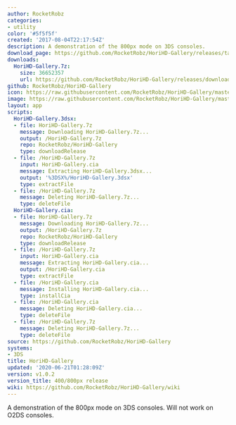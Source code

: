 ```yaml
---
author: RocketRobz
categories:
- utility
color: '#5f5f5f'
created: '2017-08-04T22:17:54Z'
description: A demonstration of the 800px mode on 3DS consoles.
download_page: https://github.com/RocketRobz/HoriHD-Gallery/releases/tag/v1.0.2
downloads:
  HoriHD-Gallery.7z:
    size: 36652357
    url: https://github.com/RocketRobz/HoriHD-Gallery/releases/download/v1.0.2/HoriHD-Gallery.7z
github: RocketRobz/HoriHD-Gallery
icon: https://raw.githubusercontent.com/RocketRobz/HoriHD-Gallery/master/app/icon.png
image: https://raw.githubusercontent.com/RocketRobz/HoriHD-Gallery/master/app/banner.png
layout: app
scripts:
  HoriHD-Gallery.3dsx:
  - file: HoriHD-Gallery.7z
    message: Downloading HoriHD-Gallery.7z...
    output: /HoriHD-Gallery.7z
    repo: RocketRobz/HoriHD-Gallery
    type: downloadRelease
  - file: /HoriHD-Gallery.7z
    input: HoriHD-Gallery.cia
    message: Extracting HoriHD-Gallery.3dsx...
    output: '%3DSX%/HoriHD-Gallery.3dsx'
    type: extractFile
  - file: /HoriHD-Gallery.7z
    message: Deleting HoriHD-Gallery.7z...
    type: deleteFile
  HoriHD-Gallery.cia:
  - file: HoriHD-Gallery.7z
    message: Downloading HoriHD-Gallery.7z...
    output: /HoriHD-Gallery.7z
    repo: RocketRobz/HoriHD-Gallery
    type: downloadRelease
  - file: /HoriHD-Gallery.7z
    input: HoriHD-Gallery.cia
    message: Extracting HoriHD-Gallery.cia...
    output: /HoriHD-Gallery.cia
    type: extractFile
  - file: /HoriHD-Gallery.cia
    message: Installing HoriHD-Gallery.cia...
    type: installCia
  - file: /HoriHD-Gallery.cia
    message: Deleting HoriHD-Gallery.cia...
    type: deleteFile
  - file: /HoriHD-Gallery.7z
    message: Deleting HoriHD-Gallery.7z...
    type: deleteFile
source: https://github.com/RocketRobz/HoriHD-Gallery
systems:
- 3DS
title: HoriHD-Gallery
updated: '2020-06-21T01:28:09Z'
version: v1.0.2
version_title: 400/800px release
wiki: https://github.com/RocketRobz/HoriHD-Gallery/wiki
---
```

A demonstration of the 800px mode on 3DS consoles. Will not work on O2DS consoles.